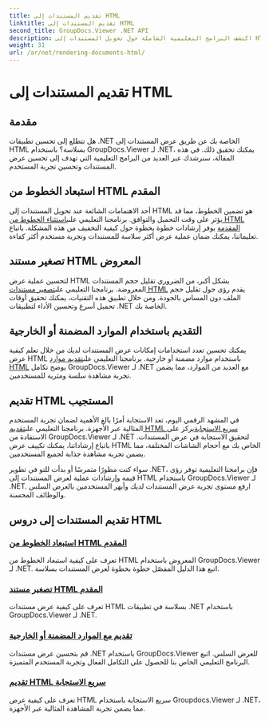 ```yaml
---
title: تقديم المستندات إلى HTML
linktitle: تقديم المستندات إلى HTML
second_title: GroupDocs.Viewer .NET API
description: اكتشف البرامج التعليمية الشاملة حول تحويل المستندات إلى HTML باستخدام GroupDocs.Viewer لـ .NET. تعلم تقنيات عرض المستندات وتحسين تجربة المستخدم.
weight: 31
url: /ar/net/rendering-documents-html/
---
```


# تقديم المستندات إلى HTML


## مقدمة

هل تتطلع إلى تحسين تطبيقات .NET الخاصة بك عن طريق عرض المستندات إلى HTML بسلاسة؟ باستخدام GroupDocs.Viewer لـ .NET، يمكنك تحقيق ذلك. في هذه المقالة، سنرشدك عبر العديد من البرامج التعليمية التي تهدف إلى تحسين عرض المستندات وتحسين تجربة المستخدم.

## استبعاد الخطوط من HTML المقدم
 أحد الاهتمامات الشائعة عند تحويل المستندات إلى HTML هو تضمين الخطوط، مما قد يؤثر على وقت التحميل والتوافق. برنامجنا التعليمي على[باستثناء الخطوط من HTML المقدمة](./exclude-fonts-html/) يوفر إرشادات خطوة بخطوة حول كيفية التخفيف من هذه المشكلة. باتباع تعليماتنا، يمكنك ضمان عملية عرض أكثر سلاسة للمستندات وتجربة مستخدم أكثر كفاءة. 

## تصغير مستند HTML المعروض
لتحسين عملية عرض HTML بشكل أكبر، من الضروري تقليل حجم المستندات المعروضة. برنامجنا التعليمي على[تصغير مستندات HTML](./minify-html/) يقدم رؤى حول تقليل حجم الملف دون المساس بالجودة. ومن خلال تطبيق هذه التقنيات، يمكنك تحقيق أوقات تحميل أسرع وتحسين الأداء لتطبيقات .NET الخاصة بك.

## التقديم باستخدام الموارد المضمنة أو الخارجية
 يمكنك تحسين تعدد استخدامات إمكانات عرض المستندات لديك من خلال تعلم كيفية عرض HTML باستخدام موارد مضمنة أو خارجية. برنامجنا التعليمي على[تقديم موارد HTML](./render-html-resources/) يوضح تكامل GroupDocs.Viewer لـ .NET مع العديد من الموارد، مما يضمن تجربة مشاهدة سلسة ومثرية للمستخدمين.

## تقديم HTML المستجيب
 في المشهد الرقمي اليوم، تعد الاستجابة أمرًا بالغ الأهمية لضمان تجربة المستخدم المثالية عبر الأجهزة. برنامجنا التعليمي على[تقديم HTML سريع الاستجابة](./render-responsive-html/)يركز على الاستفادة من GroupDocs.Viewer لـ .NET لتحقيق الاستجابة في عرض المستندات. باتباع إرشاداتنا، يمكنك تكييف عرض HTML الخاص بك مع أحجام الشاشات المختلفة، مما يضمن تجربة مشاهدة جذابة لجميع المستخدمين.

سواء كنت مطورًا متمرسًا أو بدأت للتو في تطوير .NET، فإن برامجنا التعليمية توفر رؤى قيمة وإرشادات عملية لعرض المستندات إلى HTML باستخدام GroupDocs.Viewer لـ .NET. ارفع مستوى تجربة عرض المستندات لديك وأبهر المستخدمين بالعرض السلس والوظائف المحسنة.

## تقديم المستندات إلى دروس HTML
### [استبعاد الخطوط من HTML المقدم](./exclude-fonts-html/)
تعرف على كيفية استبعاد الخطوط من HTML المعروض باستخدام GroupDocs.Viewer لـ .NET. اتبع هذا الدليل المفصّل خطوة بخطوة لعرض المستندات بسلاسة.
### [تصغير مستند HTML المقدم](./minify-html/)
تعرف على كيفية عرض مستندات HTML بسلاسة في تطبيقات .NET باستخدام GroupDocs.Viewer لـ .NET.
### [تقديم مع الموارد المضمنة أو الخارجية](./render-html-resources/)
قم بتحسين عرض مستندات .NET باستخدام GroupDocs.Viewer للعرض السلس. اتبع البرنامج التعليمي الخاص بنا للحصول على التكامل الفعال وتجربة المستخدم المتميزة.
### [تقديم HTML سريع الاستجابة](./render-responsive-html/)
تعرف على كيفية عرض HTML سريع الاستجابة باستخدام Groupdocs.Viewer لـ .NET، مما يضمن تجربة المشاهدة المثالية عبر الأجهزة.